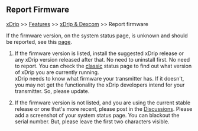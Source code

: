 ## Report Firmware
[xDrip](../README.md) >> [Features](./Features_page.md) >> [xDrip & Dexcom](./Dexcom_page.md) >> Report firmware  
  
If the firmware version, on the system status page, is unknown and should be reported, see this [page](./Firmware-versions.md).  

1. If the firmware version is listed, install the suggested xDrip release or any xDrip version released after that.  No need to uninstall first.  No need to report.  You can check the [classic](./xDrip-Version.md) status page to find out what version of xDrip you are currently running.  
xDrip needs to know what firmware your transmitter has.  If it doesn't, you may not get the functionality the xDrip developers intend for your transmitter.  So, please update.  

2. If the firmware version is not listed, and you are using the current stable release or one that's more recent, please post in the [Discussions](https://github.com/NightscoutFoundation/xDrip/discussions).  Please add a screenshot of your system status page.  You can blackout the serial number.  But, please leave the first two characters visible.  

